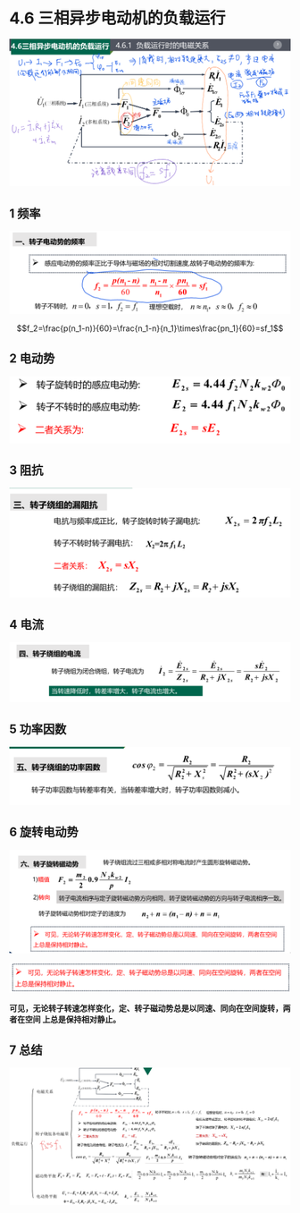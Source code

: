 # 4.6 三相异步电动机的负载运行

![alt text](image-40.png)

## 1 频率

![alt text](image-31.png)

$$f_2=\frac{p(n_1-n)}{60}=\frac{n_1-n}{n_1}\times\frac{pn_1}{60}=sf_1$$

## 2 电动势

![alt text](image-32.png)

## 3 阻抗

![alt text](image-33.png)

## 4 电流

![alt text](image-34.png)

## 5 功率因数

![alt text](image-35.png)

## 6 旋转电动势

![alt text](image-36.png)

![alt text](image-37.png)

**可见，无论转子转速怎样变化，定、转子磁动势总是以同速、同向在空间旋转，两者在空间
上总是保持相对静止。**


## 7 总结 

![alt text](image-41.png)